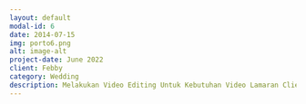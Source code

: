 ```yaml
---
layout: default
modal-id: 6
date: 2014-07-15
img: porto6.png
alt: image-alt
project-date: June 2022
client: Febby
category: Wedding
description: Melakukan Video Editing Untuk Kebutuhan Video Lamaran Client.
---
```

